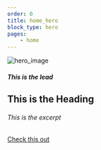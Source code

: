 ```yaml
---
order: 0
title: home_hero
block_type: hero
pages:
	- home
---
```


  ![hero_image](https://cdn.jsdelivr.net/gh/gaurangrshah/_shots/scrnshots/68747470733a2f2f63646e2e6d616764656c65696e652e636f2f77702d636f6e74656e742f75706c6f6164732f323031352f30322f5953345f353936385f36395f37302d322d332d31343030783933332e6a7067.jpeg)  


  ##### This is the lead
  ## This is the Heading
  ###### This is the excerpt

[Check this out](/posts)
